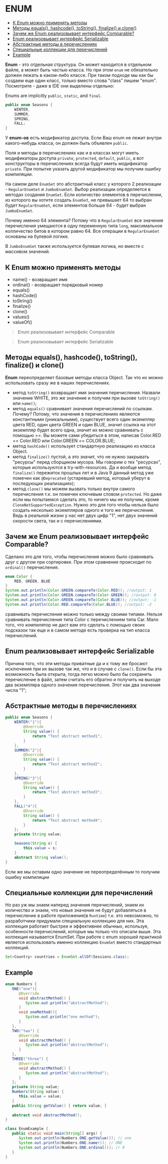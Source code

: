 # ENUM

- [К Enum можно применять методы](#К-Enum-можно-применять-методы)
- [Методы equals(), hashcode(), toString(), finalize() и clone()](#Методы-equals(),-hashcode(),-toString(),-finalize()-и-clone())
- [Зачем же Enum реализовывает интерфейс Comparable?](#Зачем-же-Enum-реализовывает-интерфейс-Comparable?)
- [Enum реализовывает интерфейс Serializable](#Enum-реализовывает-интерфейс-Serializable)
- [Абстрактные методы в перечислениях](#Абстрактные-методы-в-перечислениях)
- [Специальные коллекции для перечислений](#Специальные-коллекции-для-перечислений)
- [Example](#Example)

__Enum__ - это отдельная структура. Он может находится в отдельном файле, а может быть частью класса. Но при этом 
`enum` не обязательно должен лежать в каком-либо классе. При таком подходе мы как бы создаем еще один класс, 
только вместо слова "class" пишем "enum". Посмотрите - даже в IDE они выделены отдельно:

Enums are implicitly  `public`, `static`, and `final`.

```java
public enum Seasons {
    WINTER,
    SUMMER,
    SPRING,
    FALL;
}
```

У __enum-ов__ есть модификатор доступа. Если Ваш enum не лежит внутри какого-нибудь класса, он должен быть 
объявлен `public`.  

Поля и методы в перечислениях как и в классах могут иметь модификаторы доступа `private`, `protected`, `default`, 
`public`, а вот конструкторы в перечислениях всегда будут иметь модификатор  `private`. При попытке указать другой 
модификатор мы получим ошибку компиляции.

На самом деле `EnumSet` это абстрактный класс у которого 2 реализации - `RegularEnumSet` и `JumboEnumSet`. Выбор 
реализации определяется в методах создания `EnumSet`. Если количество элементов в перечислении, из которого вы хотите 
создать `EnumSet`, не превышает 64 то выбран будет `RegularEnumSet`, если элементов больше 64 - будет выбран `JumboEnumSet`.

Почему именно 64 элемента? Потому что в `RegularEnumSet` все значения перечисления умещаются в одну переменную 
типа `long`, максимальное колличество битов в котором равно 64. Все операции в `RegularEnumSet`  основаны 
на булевой логике.

В `JumboEnumSet` также используется булевая логика, но вместе с массивом значений.

## К Enum можно применять методы
+ name() - возвращает имя
+ ordinal() - возвращает порядковый номер
+ equals()
+ hashCode()
+ toString()
+ finalize()
+ clone()
+ values()
+ valueOf()

>Enum реализовывает интерфейс Comparable  

>Enum реализовывает интерфейс Serializable

## Методы equals(), hashcode(), toString(), finalize() и clone()
__Enum__ переопределяет базовые методы класса Object. Так что их можно использовать сразу же в наших перечислениях.

+ метод `toString()` возвращает имя значения перечисления. Назвали значение WHITE, это же значение и получим при 
    вызове `toString()` или `name()`;  
+ метод `equals()` сравнивает значения перечислений по ссылкам. Почему? Потому, что значения в перечислениях являются 
    константными (уникальными), существует всего один экземпляр цвета RED, один цвета GREEN и один BLUE, значит 
    ссылка на этот экземпляр будет всего одна, значит их можно сравнивать с помощью ==. Вы можете сами убедиться 
    в этом, написав Color.RED == Color.RED или Color.GREEN == COLOR.BLUE;   
+ метод `hashCode()` использует стандартную реализацию из класса Object.  
+ метод `finalize()` пустой, а это значит, что не нужно закрывать "ресурсы" перед сборщиком мусора.  Мы говорим о 
    тех "ресурсах", которые используются в try-with-resources. Да и вообще метод `finalize()` пережиток прошлых лет и 
    в Java 9 данный метод уже помечен как `@Deprecated` (устаревший метод, который уберут в последующих реализациях);
+ метод `clone()` мы можем вызвать только внутри самого перечисления т.к. он помечен ключевым словом `protected`. Но 
    даже если мы попытаемся сделать это, то ничего мы не получим, кроме `CloneNotSupportedException`. Нужно это для 
    того чтобы нельзя было создать несколько экземпляров одного и того же перечисления. Ведь в реальной жизни у нас 
    нет двух цифр "1", нет двух значений скорости света, так и с перечислениями.

## Зачем же Enum реализовывает интерфейс Comparable?
Сделано это для того, чтобы перечисления можно было сравнивать друг с другом при сортировке. При этом сравнение 
происходит по `ordinal()` перечисления.

```java
enum Color {
    RED, GREEN, BLUE
}
System.out.println(Color.GREEN.compareTo(Color.RED)); //output: 1
System.out.println(Color.GREEN.compareTo(Color.GREEN)); //output: 0
System.out.println(Color.GREEN.compareTo(Color.BLUE)); //output: -1
System.out.println(Color.RED.compareTo(Color.BLUE)); //output: -2
```

сравнивать перечисления можно только между своими типами. Нельзя сравнивать перечисления типа Color с перечислением 
типа Car. Мало того, что компилятор не даст вам это сделать с помощью своих подсказок так еще и в самом методе 
есть проверка на тип класса перечислений.

## Enum реализовывает интерфейс Serializable
Причина того, что эти методы приватные да и к тому же бросают исключения при их вызове так же, что и в случае с `clone()`. 
Если бы эта возможность была открыта, тогда легко можно было бы сохранить перечисление в файл, затем считать его 
обратно и получить на выходе два экземпляра одного значения перечисления. Этот как два значения числа "1";

## Абстрактные методы в перечислениях
```java
public enum Seasons {
    WINTER("1"){
        @Override
        String value() {
            return "Test abstract method1";
        }
    },
    SUMMER("2"){
        @Override
        String value() {
            return "Test abstract method2";
        }
    },
    SPRING("3"){
        @Override
        String value() {
            return "Test abstract method3";
        }
    },
    FALL("4"){
        @Override
        String value() {
            return "Test abstract method4";
        }
    };
    private String value;

    Seasons(String s) {
        this.value = s;
    }
    abstract String value();
}
```
Если же мы оставим одно значение не переопределённым то получим ошибку компиляции

## Специальные коллекции для перечислений
Но раз уж мы знаем наперед значения перечислений, знаем их количество и знаем, что новые значения не будут добавляться 
в перечисление в работе приложения(в `Runtime`) т.к. это невозможно,  то разработчики придумали специальную коллекцию 
для них. Эта коллекция работает быстрее и эффективнее обычных, используя, особенности перечислений, которые мы только 
что описали выше. Эта коллекция называется EnumSet. При работе с enum хорошей практикой является использовать именно 
коллекцию  `EnumSet` вместо стандартных коллекций.

```java
Set<Country> countries = EnumSet.allOf(Sessions.class);
```

## Example
```java
enum Numbers {
   ONE("one"){
      @Override
      void abstractMethod() {
         System.out.println("abstractMethod");
      }
      void oneMethod(){
         System.out.println("one method");
      }
   },
   TWO("two") {
      @Override
      void abstractMethod() {
         System.out.println("abstractMethod");
      }
   },
   THREE("three") {
      @Override
      void abstractMethod() {
         System.out.println("abstractMethod");
      }
   };
   private String value;
   Numbers(String value) {
      this.value = value;
   }
   public String getValue() { return value; }
   
   abstract void abstractMethod();
}

class EnumExample {
   public static void main(String[] args) {
      System.out.println(Numbers.ONE.getValue()); // one
      System.out.println(Numbers.ONE.name()); // ONE
      System.out.println(Numbers.ONE.ordinal()); // 0
   }
}
```






















  




